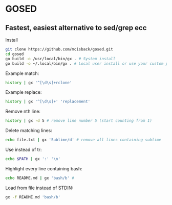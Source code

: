 # GOSED

## Fastest, easiest alternative to sed/grep ecc

Install
```bash
git clone https://github.com/mcisback/gosed.git
cd gosed
go build -o /usr/local/bin/gx . # System install
go build -o ~/.local/bin/gx . # Local user install or use your custom path
```

Example match:
```bash
history | gx '^[\d\s]+rclone'
```

Example replace:
```bash
history | gx '^[\d\s]+' 'replacement'
```

Remove nth line:
```bash
history | gx -d 5 # remove line number 5 (start counting from 1)
```
Delete matching lines:
```bash
echo file.txt | gx 'Sublime/d' # remove all lines containing sublime
```

Use instead of tr:
```bash
echo $PATH | gx ':' '\n'
```

Highlight every line containing bash:
```bash
echo README.md | gx 'bash/b' # 
```

Load from file instead of STDIN:
```bash
gx -f README.md 'bash/b'
```